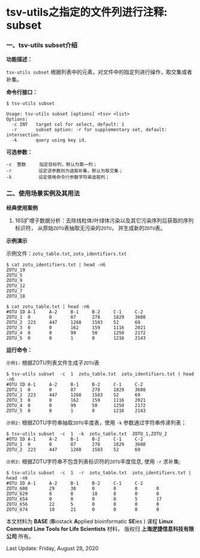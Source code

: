# tsv-utils之指定的文件列进行注释: subset

### 一、tsv-utils subset介绍

**功能描述：**

`tsv-utils subset` 根据列表中的元素，对文件中的指定列进行操作，取交集或者补集。

**命令行接口：**

    $ tsv-utils subset
    
    Usage: tsv-utils subset [options] <tsv> <list>
    Options:
      -c INT   target col for select, default: 1
      -r       subset option: -r for supplementary set, default: intersection.
      -k       query using key id.

**可选参数：**

    -c  整数     指定目标列，默认为第一列；
    -r          设定该参数则为选取补集，默认为取交集；
    -k          设定使用命令行参数字符串选取列；        

### 二、使用场景实例及其用法

**经典使用案例**

1. 16S扩增子数据分析：去除线粒体/叶绿体污染以及其它污染序列后获取的序列标识符， 从原始`ZOTU`表抽取无污染的`ZOTU`， 并生成新的`ZOTU`表。

**示例演示**


示例文件：`zotu_table.txt`, `zotu_identifiers.txt`

    $ cat zotu_identifiers.txt | head -n6
    ZOTU_19
    ZOTU_5
    ZOTU_9
    ZOTU_12
    ZOTU_7
    ZOTU_18

    $ cat zotu_table.txt | head -n6
    #OTU ID A-1     A-2     B-1     B-2     C-1     C-2
    ZOTU_1  0       0       87      278     1829    3608
    ZOTU_2  223     447     1268    1583    52      69
    ZOTU_3  0       0       162     159     1116    2021
    ZOTU_4  0       0       99      50      1250    2172
    ZOTU_5  0       0       1       8       1216    2143


**运行命令：**

`示例1:` 根据ZOTU列表文件生成子`ZOTU`表

    $ tsv-utils subset  -c  1  zotu_table.txt  zotu_identifiers.txt | head -n6
    #OTU ID A-1     A-2     B-1     B-2     C-1     C-2
    ZOTU_1  0       0       87      278     1829    3608
    ZOTU_2  223     447     1268    1583    52      69
    ZOTU_3  0       0       162     159     1116    2021
    ZOTU_4  0       0       99      50      1250    2172
    ZOTU_5  0       0       1       8       1216    2143


`示例2:` 根据ZOTU字符串抽取`ZOTU`丰度表，使用 `-k` 参数通过字符串传递列表；


    $ tsv-utils subset  -c  1  -k  zotu_table.txt  ZOTU_1,ZOTU_2
    #OTU ID A-1     A-2     B-1     B-2     C-1     C-2
    ZOTU_1  0       0       87      278     1829    3608
    ZOTU_2  223     447     1268    1583    52      69


`示例3:` 根据ZOTU字符串不包含列表标识符的`ZOTU`丰度信息, 使用 `-r` 求补集;

    $ tsv-utils subset  -c  1  -r  zotu_table.txt  zotu_identifiers.txt | head -n6
    #OTU ID A-1     A-2     B-1     B-2     C-1     C-2
    ZOTU_608        29      38      0       0       0       0
    ZOTU_629        0       0       18      8       0       0
    ZOTU_654        0       0       0       0       5       17
    ZOTU_656        22      5       0       0       0       0
    ZOTU_674        10      21      0       0       0       0



本文材料为 **BASE** (**B**iostack **A**pplied bioinformatic **SE**ies ) 课程 **Linux Command Line Tools for Life Scientists** 材料， 版权归 **上海逻捷信息科技有限公司** 所有。

Last Update: Friday, August 28, 2020
